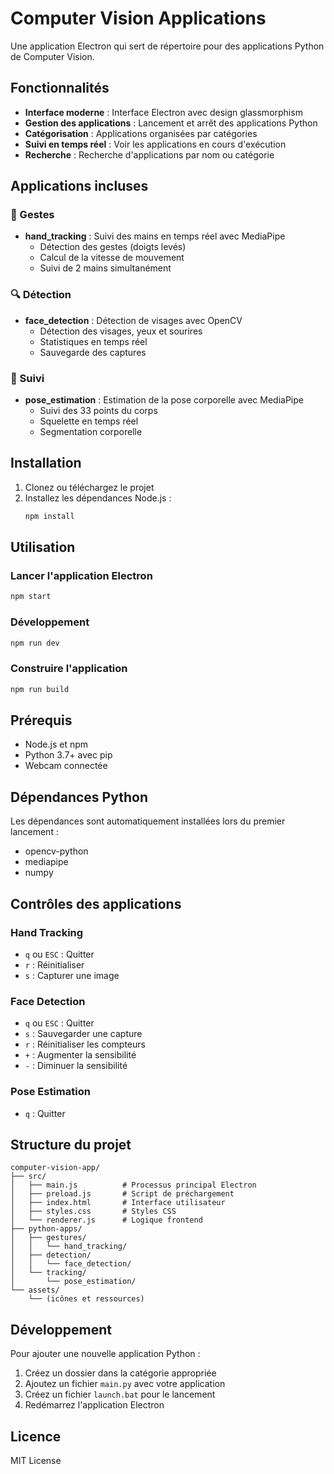 # Computer Vision Applications

Une application Electron qui sert de répertoire pour des applications Python de Computer Vision.

## Fonctionnalités

- **Interface moderne** : Interface Electron avec design glassmorphism
- **Gestion des applications** : Lancement et arrêt des applications Python
- **Catégorisation** : Applications organisées par catégories
- **Suivi en temps réel** : Voir les applications en cours d'exécution
- **Recherche** : Recherche d'applications par nom ou catégorie

## Applications incluses

### 👋 Gestes
- **hand_tracking** : Suivi des mains en temps réel avec MediaPipe
  - Détection des gestes (doigts levés)
  - Calcul de la vitesse de mouvement
  - Suivi de 2 mains simultanément

### 🔍 Détection
- **face_detection** : Détection de visages avec OpenCV
  - Détection des visages, yeux et sourires
  - Statistiques en temps réel
  - Sauvegarde des captures

### 🎯 Suivi
- **pose_estimation** : Estimation de la pose corporelle avec MediaPipe
  - Suivi des 33 points du corps
  - Squelette en temps réel
  - Segmentation corporelle

## Installation

1. Clonez ou téléchargez le projet
2. Installez les dépendances Node.js :
   ```bash
   npm install
   ```

## Utilisation

### Lancer l'application Electron
```bash
npm start
```

### Développement
```bash
npm run dev
```

### Construire l'application
```bash
npm run build
```

## Prérequis

- Node.js et npm
- Python 3.7+ avec pip
- Webcam connectée

## Dépendances Python

Les dépendances sont automatiquement installées lors du premier lancement :
- opencv-python
- mediapipe
- numpy

## Contrôles des applications

### Hand Tracking
- `q` ou `ESC` : Quitter
- `r` : Réinitialiser
- `s` : Capturer une image

### Face Detection
- `q` ou `ESC` : Quitter
- `s` : Sauvegarder une capture
- `r` : Réinitialiser les compteurs
- `+` : Augmenter la sensibilité
- `-` : Diminuer la sensibilité

### Pose Estimation
- `q` : Quitter

## Structure du projet

```
computer-vision-app/
├── src/
│   ├── main.js          # Processus principal Electron
│   ├── preload.js       # Script de préchargement
│   ├── index.html       # Interface utilisateur
│   ├── styles.css       # Styles CSS
│   └── renderer.js      # Logique frontend
├── python-apps/
│   ├── gestures/
│   │   └── hand_tracking/
│   ├── detection/
│   │   └── face_detection/
│   └── tracking/
│       └── pose_estimation/
└── assets/
    └── (icônes et ressources)
```

## Développement

Pour ajouter une nouvelle application Python :

1. Créez un dossier dans la catégorie appropriée
2. Ajoutez un fichier `main.py` avec votre application
3. Créez un fichier `launch.bat` pour le lancement
4. Redémarrez l'application Electron

## Licence

MIT License
